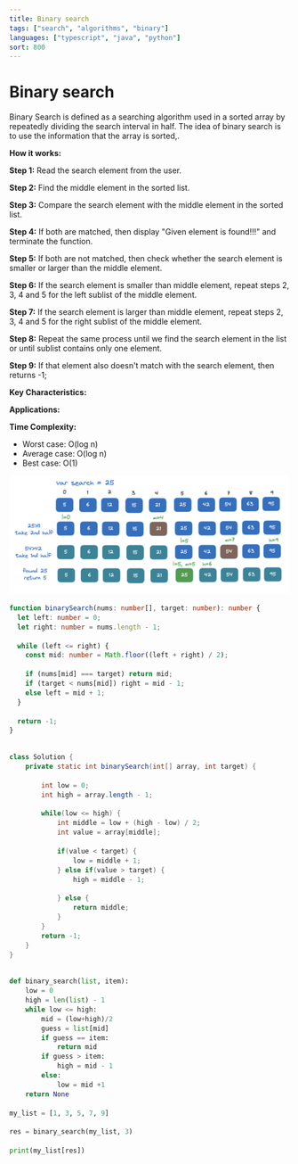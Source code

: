 ```yaml
---
title: Binary search
tags: ["search", "algorithms", "binary"]
languages: ["typescript", "java", "python"]
sort: 800
---
```


# Binary search

Binary Search is defined as a searching algorithm used in a sorted array by repeatedly dividing the search interval in half. The idea of binary search is to use the information that the array is sorted,.

**How it works:**

**Step 1:**
Read the search element from the user.

**Step 2:**
Find the middle element in the sorted list.

**Step 3:**
Compare the search element with the middle element in the sorted list.

**Step 4:**
If both are matched, then display "Given element is found!!!" and terminate the function.

**Step 5:**
If both are not matched, then check whether the search element is smaller or larger than the middle element.

**Step 6:**
If the search element is smaller than middle element, repeat steps 2, 3, 4 and 5 for the left sublist of the middle element.

**Step 7:**
If the search element is larger than middle element, repeat steps 2, 3, 4 and 5 for the right sublist of the middle element.

**Step 8:**
Repeat the same process until we find the search element in the list or until sublist contains only one element.

**Step 9:**
If that element also doesn't match with the search element, then returns -1;

**Key Characteristics:**

**Applications:**

**Time Complexity:**

- Worst case: O(log n)
- Average case: O(log n)
- Best case: O(1)

![Binary search](https://raw.githubusercontent.com/AndersDeath/holy-theory/main/images/binary-search.png)

```typescript
function binarySearch(nums: number[], target: number): number {
  let left: number = 0;
  let right: number = nums.length - 1;

  while (left <= right) {
    const mid: number = Math.floor((left + right) / 2);

    if (nums[mid] === target) return mid;
    if (target < nums[mid]) right = mid - 1;
    else left = mid + 1;
  }

  return -1;
}
```

<!-- ignore start -->

```java

class Solution {
    private static int binarySearch(int[] array, int target) {

		int low = 0;
		int high = array.length - 1;

		while(low <= high) {
			int middle = low + (high - low) / 2;
			int value = array[middle];

			if(value < target) {
				low = middle + 1;
			} else if(value > target) {
				high = middle - 1;

			} else {
				return middle;
			}
		}
		return -1;
	}
}
```

```python

def binary_search(list, item):
    low = 0
    high = len(list) - 1
    while low <= high:
        mid = (low+high)/2
        guess = list[mid]
        if guess == item:
            return mid
        if guess > item:
            high = mid - 1
        else:
            low = mid +1
    return None

my_list = [1, 3, 5, 7, 9]

res = binary_search(my_list, 3)

print(my_list[res])
```

<!-- ignore end -->
